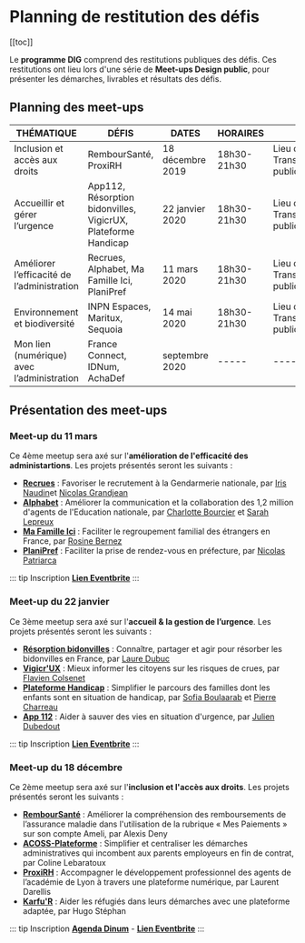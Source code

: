# Planning de restitution des défis

[[toc]]

Le **programme DIG** comprend des restitutions publiques des défis. Ces restitutions ont lieu lors d'une série de **Meet-ups Design public**, pour présenter les démarches, livrables et résultats des défis.

## Planning des meet-ups

| THÉMATIQUE | DÉFIS | DATES | HORAIRES | LIEU 
| -------- | ------- | ------- | ------ | ----- |
| Inclusion et accès aux droits | RembourSanté, ProxiRH | 18 décembre 2019 | 18h30-21h30 | Lieu de la Transformation publique |
|  Accueillir et gérer l’urgence | App112, Résorption bidonvilles, VigicrUX, Plateforme Handicap | 22 janvier 2020 | 18h30-21h30 | Lieu de la Transformation publique |
| Améliorer l’efficacité de l’administration | Recrues, Alphabet, Ma Famille Ici, PlaniPref | 11 mars 2020 | 18h30-21h30 | Lieu de la Transformation publique |
| Environnement et biodiversité | INPN Espaces, Maritux, Sequoia | 14 mai 2020 | 18h30-21h30 | Lieu de la Transformation publique |
| Mon lien (numérique) avec l’administration | France Connect, IDNum, AchaDef | septembre 2020 | ----- | ----- |


## Présentation des meet-ups

### Meet-up du 11 mars 

Ce 4ème meetup sera axé sur l'**amélioration de l'efficacité des administartions**. Les projets présentés seront les suivants :

- **[Recrues](https://entrepreneur-interet-general.etalab.gouv.fr/defis/2019/recrues.html)** : Favoriser le recrutement à la Gendarmerie nationale, par [Iris Naudin](https://entrepreneur-interet-general.etalab.gouv.fr/communaute/2019/iris-naudin.html)et [Nicolas Grandjean](https://entrepreneur-interet-general.etalab.gouv.fr/communaute/2019/nicolas-grandjean.html)
- **[Alphabet](https://entrepreneur-interet-general.etalab.gouv.fr/defis/2019/alphabet.html)** : Améliorer la communication et la collaboration des 1,2 million d'agents de l'Education nationale, par [Charlotte Bourcier](https://entrepreneur-interet-general.etalab.gouv.fr/communaute/2019/charlotte-bourcier.html) et [Sarah Lepreux](https://entrepreneur-interet-general.etalab.gouv.fr/communaute/2019/sarah-lepreux.html)
- **[Ma Famille Ici](https://entrepreneur-interet-general.etalab.gouv.fr/defis/2019/ma-famille-ici.html)** : Faciliter le regroupement familial des étrangers en France, par [Rosine Bernez](https://entrepreneur-interet-general.etalab.gouv.fr/communaute/2019/rosine-bernez.html)
- **[PlaniPref](https://entrepreneur-interet-general.etalab.gouv.fr/defis/2019/planipref.html)** : Faciliter la prise de rendez-vous en préfecture, par [Nicolas Patriarca](https://entrepreneur-interet-general.etalab.gouv.fr/communaute/2019/nicolas-patriarca.html)

::: tip Inscription
**[Lien Eventbrite](https://www.eventbrite.fr/e/billets-design-public-meetup-4-88504436151)**
:::

### Meet-up du 22 janvier 

Ce 3ème meetup sera axé sur l'**accueil & la gestion de l’urgence**. Les projets présentés seront les suivants :

- **[Résorption bidonvilles](https://entrepreneur-interet-general.etalab.gouv.fr/defis/2019/resorption-bidonvilles.html)** : Connaître, partager et agir pour résorber les bidonvilles en France, par [Laure Dubuc](https://entrepreneur-interet-general.etalab.gouv.fr/communaute/2019/laure-dubuc.html)
- **[Vigicr'UX](https://entrepreneur-interet-general.etalab.gouv.fr/defis/2019/vigicrux.html)** : Mieux informer les citoyens sur les risques de crues, par [Flavien Colsenet](https://entrepreneur-interet-general.etalab.gouv.fr/communaute/2019/flavien-colsenet.html)
- **[Plateforme Handicap](https://entrepreneur-interet-general.etalab.gouv.fr/defis/2019/plateforme-handicap.html)** : Simplifier le parcours des familles dont les enfants sont en situation de handicap, par [Sofia Boulaarab](https://entrepreneur-interet-general.etalab.gouv.fr/communaute/2019/sofia-boulaarab.html) et [Pierre Charreau](https://entrepreneur-interet-general.etalab.gouv.fr/communaute/2019/pierre-charreau.html)
- **[App 112](https://entrepreneur-interet-general.etalab.gouv.fr/defis/2019/app-112.html)** : Aider à sauver des vies en situation d'urgence, par [Julien Dubedout](https://entrepreneur-interet-general.etalab.gouv.fr/communaute/2019/julien-dubedout.html)

::: tip Inscription
**[Lien Eventbrite](https://www.eventbrite.fr/e/billets-design-public-meetup-3-88477270899)**
:::

### Meet-up du 18 décembre 

Ce 2ème meetup sera axé sur l'**inclusion et l'accès aux droits**. Les projets présentés seront les suivants :

* **[RembourSanté](https://entrepreneur-interet-general.etalab.gouv.fr/defis/2019/remboursante.html)** : Améliorer la compréhension des remboursements de l’assurance maladie dans l'utilisation de la rubrique « Mes Paiements » sur son compte Ameli, par Alexis Deny
* **[ACOSS-Plateforme](https://entrepreneur-interet-general.etalab.gouv.fr/defis/2019/acossplateforme.html)** : Simplifier et centraliser les démarches administratives qui incombent aux parents employeurs en fin de contrat, par Coline Lebaratoux
* **[ProxiRH](https://entrepreneur-interet-general.etalab.gouv.fr/defis/2019/proxi-rh.html)** : Accompagner le développement professionnel des agents de l’académie de Lyon à travers une plateforme numérique, par Laurent Darellis
* **[Karfu'R](https://entrepreneur-interet-general.etalab.gouv.fr/defis/2019/karfur.html)** : Aider les réfugiés dans leurs démarches avec une plateforme adaptée, par Hugo Stéphan


::: tip Inscription
**[Agenda Dinum](https://www.numerique.gouv.fr/agenda/design-public-meetup-2/)** -  **[Lien Eventbrite](https://www.eventbrite.fr/e/billets-design-public-meetup-2-83821453223)**
:::
